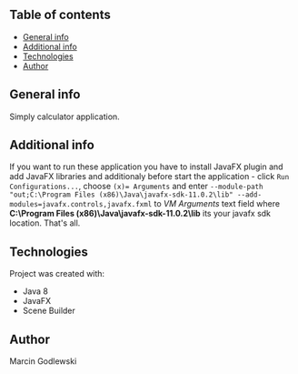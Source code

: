 ## Table of contents
* [General info](#general-info)
* [Additional info](#additional-info)
* [Technologies](#technologies)
* [Author](#author)

## General info
Simply calculator application.

## Additional info
If you want to run these application you have to install JavaFX plugin and add JavaFX libraries and additionaly before start the application - click `Run Configurations...`, choose `(x)= Arguments` and enter `--module-path "out;C:\Program Files (x86)\Java\javafx-sdk-11.0.2\lib" --add-modules=javafx.controls,javafx.fxml` to *VM Arguments* text field where **C:\Program Files (x86)\Java\javafx-sdk-11.0.2\lib** its your javafx sdk location. That's all.

## Technologies
Project was created with:
* Java 8
* JavaFX
* Scene Builder

## Author
Marcin Godlewski
